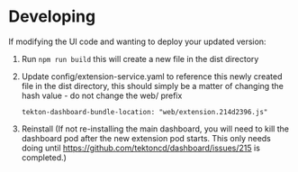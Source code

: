 # Developing

If modifying the UI code and wanting to deploy your updated version:

1) Run `npm run build` this will create a new file in the dist directory
2) Update config/extension-service.yaml to reference this newly created file in the dist directory, this should simply be a matter of changing the hash value - do not change the web/ prefix

    `tekton-dashboard-bundle-location: "web/extension.214d2396.js"`

3) Reinstall (If not re-installing the main dashboard, you will need to kill the dashboard pod after the new extension pod starts.  This only needs doing until https://github.com/tektoncd/dashboard/issues/215 is completed.)